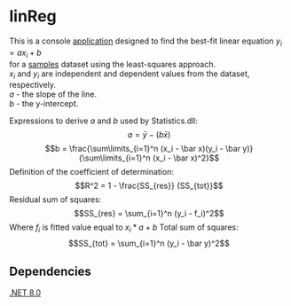 # linReg

This is a console [application](https://github.com/FT9R/linReg/tree/main/bin/Release/net8.0) designed to find the best-fit linear equation $y_i = ax_i + b$  
for a [samples](https://github.com/FT9R/linReg/blob/main/bin/Release/net8.0/samples.csv) dataset using the least-squares approach.  
$x_i$ and $y_i$ are independent and dependent values from the dataset, respectively.  
$a$ - the slope of the line.  
$b$ - the y-intercept.  

Expressions to derive $a$ and $b$ used by Statistics.dll: 
$$a = \bar y - (b \bar x)$$
$$b = \frac{\sum\limits_{i=1}^n (x_i - \bar x)(y_i - \bar y)} {\sum\limits_{i=1}^n (x_i - \bar x)^2}$$
Definition of the coefficient of determination:
$$R^2 = 1 - \frac{SS_{res}} {SS_{tot}}$$
Residual sum of squares:
$$SS_{res} = \sum_{i=1}^n (y_i - f_i)^2$$
Where $f_i$ is fitted value equal to $x_i * a + b$
Total sum of squares:
$$SS_{tot} = \sum_{i=1}^n (y_i - \bar y)^2$$


## Dependencies
[.NET 8.0](https://dotnet.microsoft.com/en-us/download/dotnet/8.0)
